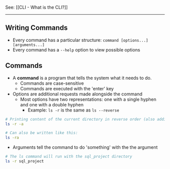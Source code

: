 See: [[CLI - What is the CLI?]]

---
## Writing Commands
* Every command has a particular structure: `command [options...][arguments...]`
* Every command has a `--help` option to view possible options

## Commands
* A **command** is a program that tells the system what it needs to do.
	* Commands are case-sensitive 
	* Commands are executed with the 'enter' key
* Options are additional requests made alongside the command
	* Most options have two representations: one with a single hyphen and one with a double hyphen
		* Example: `ls -r` is the same as `ls --reverse`
```bash
# Printing content of the current directory in reverse order (also adding all hidden content)
ls -r -a

# Can also be written like this:
ls -ra
```
* Arguments tell the command to do 'something' with the the argument
```bash
# The ls command will run with the sql_project directory
ls -r sql_project
```